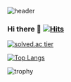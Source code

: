 
![header](https://capsule-render.vercel.app/api?type=Cylinder&color=auto&height=200&section=header&text=%20duqrldudgns%20%20&fontSize=50)

### Hi there 👋 [![Hits](https://hits.seeyoufarm.com/api/count/incr/badge.svg?url=https%3A%2F%2Fgithub.com%2Fduqrldudgns)](https://hits.seeyoufarm.com)


[![solved.ac tier](http://mazassumnida.wtf/api/v2/generate_badge?boj=duqrldudgns)](https://solved.ac/duqrldudgns)

[![Top Langs](https://github-readme-stats.vercel.app/api/top-langs/?username=duqrldudgns)](https://github.com/anuraghazra/github-readme-stats)

![trophy](https://github-profile-trophy.vercel.app/?username=duqrldudgns)
